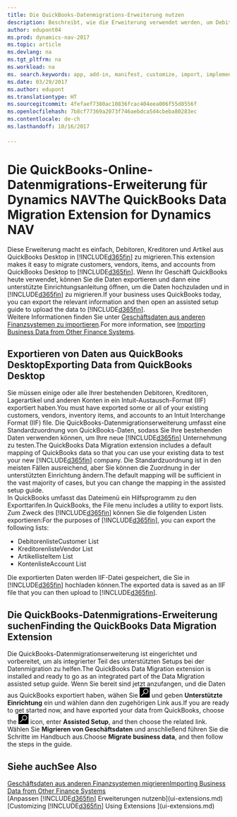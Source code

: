 ```yaml
---
title: Die QuickBooks-Datenmigrations-Erweiterung nutzen
description: Beschreibt, wie die Erweiterung verwendet werden, um Debitoren, Kreditoren, Artikel und Konten aus QuickBooks-Desktop auf Dynamics NAV zu migrieren
author: edupont04
ms.prod: dynamics-nav-2017
ms.topic: article
ms.devlang: na
ms.tgt_pltfrm: na
ms.workload: na
ms. search.keywords: app, add-in, manifest, customize, import, implement
ms.date: 03/29/2017
ms.author: edupont
ms.translationtype: HT
ms.sourcegitcommit: 4fefaef7380ac10836fcac404eea006f55d8556f
ms.openlocfilehash: 7b8cf77369a2073f746aebdca5d4cbeba80283ec
ms.contentlocale: de-ch
ms.lasthandoff: 10/16/2017

---
```

# <a name="the-quickbooks-data-migration-extension-for-dynamics-nav"></a><span data-ttu-id="b7c08-103">Die QuickBooks-Online-Datenmigrations-Erweiterung für Dynamics NAV</span><span class="sxs-lookup"><span data-stu-id="b7c08-103">The QuickBooks Data Migration Extension for Dynamics NAV</span></span>
<span data-ttu-id="b7c08-104">Diese Erweiterung macht es einfach, Debitoren, Kreditoren und Artikel aus QuickBooks Desktop in [!INCLUDE[d365fin](includes/d365fin_md.md)] zu migrieren.</span><span class="sxs-lookup"><span data-stu-id="b7c08-104">This extension makes it easy to migrate customers, vendors, items, and accounts from QuickBooks Desktop to [!INCLUDE[d365fin](includes/d365fin_md.md)].</span></span> <span data-ttu-id="b7c08-105">Wenn Ihr Geschäft QuickBooks heute verwendet, können Sie die Daten exportieren und dann eine unterstützte Einrichtungsanleitung öffnen, um die Daten hochzuladen und in [!INCLUDE[d365fin](includes/d365fin_md.md)] zu migrieren.</span><span class="sxs-lookup"><span data-stu-id="b7c08-105">If your business uses QuickBooks today, you can export the relevant information and then open an assisted setup guide to upload the data to [!INCLUDE[d365fin](includes/d365fin_md.md)].</span></span>  
<span data-ttu-id="b7c08-106">Weitere Informationen finden Sie unter [Geschäftsdaten aus anderen Finanzsystemen zu importieren](upload-data.md).</span><span class="sxs-lookup"><span data-stu-id="b7c08-106">For more information, see [Importing Business Data from Other Finance Systems](upload-data.md).</span></span>

## <a name="exporting-data-from-quickbooks-desktop"></a><span data-ttu-id="b7c08-107">Exportieren von Daten aus QuickBooks Desktop</span><span class="sxs-lookup"><span data-stu-id="b7c08-107">Exporting Data from QuickBooks Desktop</span></span>
<span data-ttu-id="b7c08-108">Sie müssen einige oder alle Ihrer bestehenden Debitoren, Kreditoren, Lagerartikel und anderen Konten in ein Intuit-Austausch-Format (IIF) exportiert haben.</span><span class="sxs-lookup"><span data-stu-id="b7c08-108">You must have exported some or all of your existing customers, vendors, inventory items, and accounts to an Intuit Interchange Format (IIF) file.</span></span> <span data-ttu-id="b7c08-109">Die QuickBooks-Datenmigrationserweiterung umfasst eine Standardzuordnung von QuickBooks-Daten, sodass Sie Ihre bestehenden Daten verwenden können, um Ihre neue [!INCLUDE[d365fin](includes/d365fin_md.md)] Unternehmung zu testen.</span><span class="sxs-lookup"><span data-stu-id="b7c08-109">The QuickBooks Data Migration extension includes a default mapping of QuickBooks data so that you can use your existing data to test your new [!INCLUDE[d365fin](includes/d365fin_md.md)] company.</span></span> <span data-ttu-id="b7c08-110">Die Standardzuordnung ist in den meisten Fällen ausreichend, aber Sie können die Zuordnung in der unterstützten Einrichtung ändern.</span><span class="sxs-lookup"><span data-stu-id="b7c08-110">The default mapping will be sufficient in the vast majority of cases, but you can change the mapping in the assisted setup guide.</span></span>  
<span data-ttu-id="b7c08-111">In QuickBooks umfasst das Dateimenü ein Hilfsprogramm zu den Exporttarifen.</span><span class="sxs-lookup"><span data-stu-id="b7c08-111">In QuickBooks, the File menu includes a utility to export lists.</span></span> <span data-ttu-id="b7c08-112">Zum Zweck des [!INCLUDE[d365fin](includes/d365fin_md.md)] können Sie die folgenden Listen exportieren:</span><span class="sxs-lookup"><span data-stu-id="b7c08-112">For the purposes of [!INCLUDE[d365fin](includes/d365fin_md.md)], you can export the following lists:</span></span>

* <span data-ttu-id="b7c08-113">Debitorenliste</span><span class="sxs-lookup"><span data-stu-id="b7c08-113">Customer List</span></span>  
* <span data-ttu-id="b7c08-114">Kreditorenliste</span><span class="sxs-lookup"><span data-stu-id="b7c08-114">Vendor List</span></span>  
* <span data-ttu-id="b7c08-115">Artikelliste</span><span class="sxs-lookup"><span data-stu-id="b7c08-115">Item List</span></span>  
* <span data-ttu-id="b7c08-116">Kontenliste</span><span class="sxs-lookup"><span data-stu-id="b7c08-116">Account List</span></span>  

<span data-ttu-id="b7c08-117">Die exportierten Daten werden IIF-Datei gespeichert, die Sie in [!INCLUDE[d365fin](includes/d365fin_md.md)] hochladen können.</span><span class="sxs-lookup"><span data-stu-id="b7c08-117">The exported data is saved as an IIF file that you can then upload to [!INCLUDE[d365fin](includes/d365fin_md.md)].</span></span>

## <a name="finding-the-quickbooks-data-migration-extension"></a><span data-ttu-id="b7c08-118">Die QuickBooks-Datenmigrations-Erweiterung suchen</span><span class="sxs-lookup"><span data-stu-id="b7c08-118">Finding the QuickBooks Data Migration Extension</span></span>
<span data-ttu-id="b7c08-119">Die QuickBooks-Datenmigrationserweiterung ist eingerichtet und vorbereitet, um als integrierter Teil des unterstützten Setups bei der Datenmigration zu helfen.</span><span class="sxs-lookup"><span data-stu-id="b7c08-119">The QuickBooks Data Migration extension is installed and ready to go as an integrated part of the Data Migration assisted setup guide.</span></span> <span data-ttu-id="b7c08-120">Wenn Sie bereit sind jetzt anzufangen, und die Daten aus QuickBooks exportiert haben, wähen Sie ![Seite oder Bericht suchen](media/ui-search/search_small.png "Seiten- oder Berichtssymbol suchen") und geben **Unterstützte Einrichtung** ein und wählen dann den zugehörigen Link aus.</span><span class="sxs-lookup"><span data-stu-id="b7c08-120">If you are ready to get started now, and have exported your data from QuickBooks, choose the ![Search for Page or Report](media/ui-search/search_small.png "Search for Page or Report icon") icon, enter **Assisted Setup**, and then choose the related link.</span></span> <span data-ttu-id="b7c08-121">Wählen Sie **Migrieren von Geschäftsdaten** und anschließend führen Sie die Schritte im Handbuch aus.</span><span class="sxs-lookup"><span data-stu-id="b7c08-121">Choose **Migrate business data**, and then follow the steps in the guide.</span></span>  

## <a name="see-also"></a><span data-ttu-id="b7c08-122">Siehe auch</span><span class="sxs-lookup"><span data-stu-id="b7c08-122">See Also</span></span>
[<span data-ttu-id="b7c08-123">Geschäftsdaten aus anderen Finanzsystemen migrieren</span><span class="sxs-lookup"><span data-stu-id="b7c08-123">Importing Business Data from Other Finance Systems</span></span>](upload-data.md)  
<span data-ttu-id="b7c08-124">[Anpassen [!INCLUDE[d365fin](includes/d365fin_md.md)] Erweiterungen nutzenb](ui-extensions.md)</span><span class="sxs-lookup"><span data-stu-id="b7c08-124">[Customizing [!INCLUDE[d365fin](includes/d365fin_md.md)] Using Extensions ](ui-extensions.md)</span></span>  

